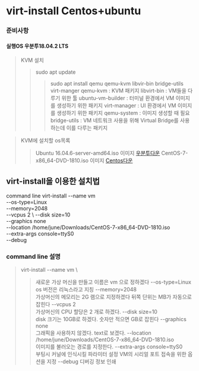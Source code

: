# virt-install Centos+ubuntu
###  준비사항
#### 실행OS 우분투18.04.2 LTS
> KVM 설치 
>> sudo apt update
>>> sudo apt install qemu qemu-kvm libvir-bin bridge-utils virt-manger
>>> qemu-kvm : KVM 패키지
>>> libvirt-bin : VM들을 다루기 위한 툴
>>> ubuntu-vm-builder : 터미널 환경에서 VM 이미지를 생성하기 위한 패키지
>>> virt-manager : UI 환경에서 VM 이미지를 생성하기 위한 패키지
>>> qemu-system : 이미지 생성할 때 필요
>>> bridge-utils : VM 네트워크 사용을 위해 Virtual Bridge를 사용하는데 이를 다루는 패키지

> KVM에 설치할 os목록
>> Ubuntu 16.04.6-server-amd64.iso 이미지 [우분투다운](https://www.ubuntu.com/download/alternative-downloads)
>> CentOS-7-x86_64-DVD-1810.iso 이미지 [Centos다운](http://isoredirect.centos.org/centos/7/isos/x86_64/CentOS-7-x86_64-DVD-1810.iso)

## virt-install을 이용한 설치법 
command line
virt-install --name vm \
--os-type=Linux \
--memory=2048 \
--vcpus 2 \ 
--disk size=10 \
--graphics none \
--location /home/june/Downloads/CentOS-7-x86_64-DVD-1810.iso \
--extra-args console=ttyS0 \
--debug

### command line 설명
> virt-install --name vm \
>> 새로운 가상 머신을 만들고 이름은 vm 으로 정하겠다
> --os-type=Linux \
>> os 버전은 리눅스라고 지칭
> --memory=2048 \
>> 가상머신의 메모리는 2G 램으로 지정하겠다 뒤쪽 단위는 MB가 자동으로 잡힌다
> --vcpus 2 \
>> 가상머신의 CPU 할당은 2 개로 하겠다.
> --disk size=10 \
>> disk 크기는 10GB로 하겠다. 숫자만 적으면 GB로 잡힌다 
> --graphics none \
>> 그래픽을 사용하지 않겠다. text로 보겠다.
> --location /home/june/Downloads/CentOS-7-x86_64-DVD-1810.iso \
>> 이미지를 불러오는 경로를 지정한다.
> --extra-args console=ttyS0 \
>> 부팅시 커널에 인식시킬 파라미터 설정 VM의 시리얼 포트 접속을 위한 옵션을 지정
> --debug
>> 디버깅 정보 인쇄


